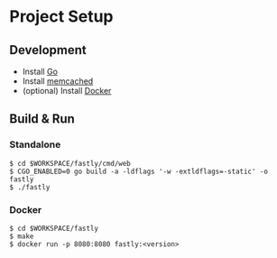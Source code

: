 # Project Setup

## Development

- Install [Go](https://golang.org/doc/install)
- Install [memcached](https://memcached.org/downloads)
- (optional) Install [Docker](https://docs.docker.com/get-docker/)

## Build & Run

### Standalone

```
$ cd $WORKSPACE/fastly/cmd/web
$ CGO_ENABLED=0 go build -a -ldflags '-w -extldflags=-static' -o fastly
$ ./fastly
```

### Docker

```
$ cd $WORKSPACE/fastly
$ make
$ docker run -p 8080:8080 fastly:<version>
```
